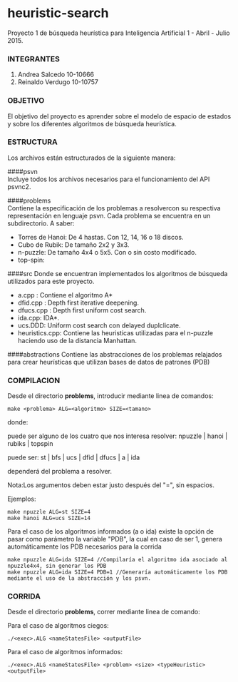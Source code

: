 # heuristic-search
Proyecto 1 de búsqueda heurística para Inteligencia Artificial 1 - Abril - Julio 2015.

### INTEGRANTES    	###############################################################

1. Andrea Salcedo	10-10666
2. Reinaldo Verdugo	10-10757

### OBJETIVO    	###############################################################

El objetivo del proyecto es aprender sobre el modelo de espacio  de  estados  y  sobre  los  diferentes algoritmos  de  búsqueda  heurística.

### ESTRUCTURA    	###############################################################
Los archivos están estructurados de la siguiente manera:

####psvn 			  
Incluye todos los archivos necesarios para el funcionamiento del API psvnc2.

####problems     	  
Contiene la especificación de los problemas a resolvercon su respectiva representación en lenguaje psvn. Cada problema se encuentra en un subdirectorio. A saber:

* Torres de Hanoi: De 4 hastas. Con 12, 14, 16 o 18 discos.
* Cubo de Rubik: De tamaño 2x2 y 3x3.
* n-puzzle: De tamaño 4x4 o 5x5. Con o sin costo modificado.
* top-spin: 

####src
Donde se encuentran implementados los algoritmos de búsqueda utilizados para este proyecto. 

* a.cpp : Contiene el algoritmo A*
* dfid.cpp : Depth first iterative deepening.
* dfucs.cpp : Depth first uniform cost search.
* ida.cpp: IDA*.
* ucs.DDD: Uniform cost search con delayed duplclicate.
* heuristics.cpp: Contiene las heuristicas utilizadas para el n-puzzle haciendo uso de la distancia Manhattan.

####abstractions
Contiene las abstracciones de los problemas relajados para crear heurísticas que utilizan bases de datos de patrones (PDB)

### COMPILACION		###############################################################

Desde el directorio **problems**, introducir mediante linea de comandos:

	make <problema> ALG=<algoritmo> SIZE=<tamano>

donde:

<problema> puede ser alguno de los cuatro que nos interesa resolver: npuzzle | hanoi | rubiks | topspin

<algoritmo> puede ser: st | bfs | ucs | dfid | dfucs | a | ida

<tamano> dependerá del problema a resolver.

Nota:Los argumentos deben estar justo después del "=", sin espacios.

Ejemplos:

	make npuzzle ALG=st SIZE=4
	make hanoi ALG=ucs SIZE=14

Para el caso de los algoritmos informados (a o ida) existe la opción de pasar como parámetro la variable "PDB", la cual en caso de ser 1, genera automáticamente los PDB necesarios para la corrida

	make npuzzle ALG=ida SIZE=4 //Compilaría el algoritmo ida asociado al npuzzle4x4, sin generar los PDB
	make npuzzle ALG=ida SIZE=4 PDB=1 //Generaría automáticamente los PDB mediante el uso de la abstracción y los psvn.


### CORRIDA 		###############################################################

Desde el directorio **problems**,  correr mediante linea de comando:

Para el caso de algoritmos ciegos:

	./<exec>.ALG <nameStatesFile> <outputFile>

Para el caso de algoritmos informados:

	./<exec>.ALG <nameStatesFile> <problem> <size> <typeHeuristic> <outputFile>
